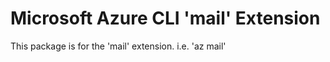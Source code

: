 Microsoft Azure CLI 'mail' Extension
==========================================

This package is for the 'mail' extension.
i.e. 'az mail'
